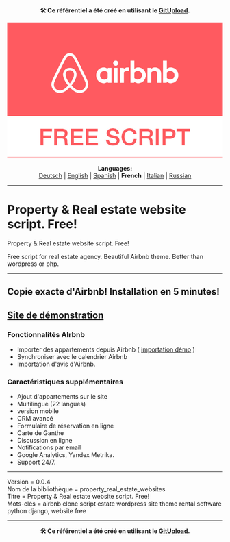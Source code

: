 <p align="center"><b>🛠️ Ce référentiel a été créé en utilisant le <a href="https://gitupload.com">GitUpload</a>.</b></p>
<p align="center"><a href="https://estate.im"><img src="https://github.com/markolofsen/airbnb_clone_script//blob/master/.banners/banner_fr.jpg?raw=1" /></a></p>
<p align="center"><b>Languages:</b><br /><a href="https://github.com/markolofsen/airbnb_clone_script/blob/master/README_de.md">Deutsch</a> | <a href="https://github.com/markolofsen/airbnb_clone_script/blob/master/README.md">English</a> | <a href="https://github.com/markolofsen/airbnb_clone_script/blob/master/README_es.md">Spanish</a> | <b>French</b> | <a href="https://github.com/markolofsen/airbnb_clone_script/blob/master/README_it.md">Italian</a> | <a href="https://github.com/markolofsen/airbnb_clone_script/blob/master/README_ru.md">Russian</a></p>

---

# Property & Real estate website script. Free!
Property & Real estate website script. Free!

Free script for real estate agency. Beautiful Airbnb theme. Better than wordpress or php.

<hr />

## Copie exacte d'Airbnb! Installation en 5 minutes!
## <a href="https://demo.estate.im">Site de démonstration</a>

### Fonctionnalités AIrbnb
* Importer des appartements depuis Airbnb ( <a href="https://estate.im/">importation démo</a> )
* Synchroniser avec le calendrier Airbnb
* Importation d'avis d'Airbnb.


### Caractéristiques supplémentaires
* Ajout d'appartements sur le site
* Multilingue (22 langues)
* version mobile
* CRM avancé
* Formulaire de réservation en ligne
* Carte de Ganthe
* Discussion en ligne
* Notifications par email
* Google Analytics, Yandex Metrika.
* Support 24/7.


<hr />

Version = 0.0.4 <br />
Nom de la bibliothèque = property_real_estate_websites <br />
Titre = Property & Real estate website script. Free! <br />
Mots-clés = airbnb clone script estate wordpress site theme rental software python django, website free <br />


---

<p align="center"><b>🛠️ Ce référentiel a été créé en utilisant le <a href="https://gitupload.com">GitUpload</a>.</b></p>